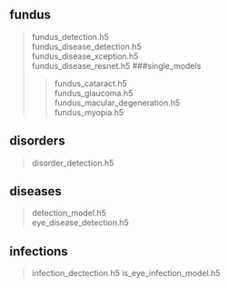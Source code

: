 ## fundus
> fundus_detection.h5  
> fundus_disease_detection.h5  
> fundus_disease_xception.h5  
> fundus_disease_resnet.h5
> ###single_models
>> fundus_cataract.h5  
>> fundus_glaucoma.h5  
>> fundus_macular_degeneration.h5  
>> fundus_myopia.h5
## disorders
> disorder_detection.h5
## diseases
> detection_model.h5  
> eye_disease_detection.h5
## infections  
> infection_dectection.h5
> is_eye_infection_model.h5


